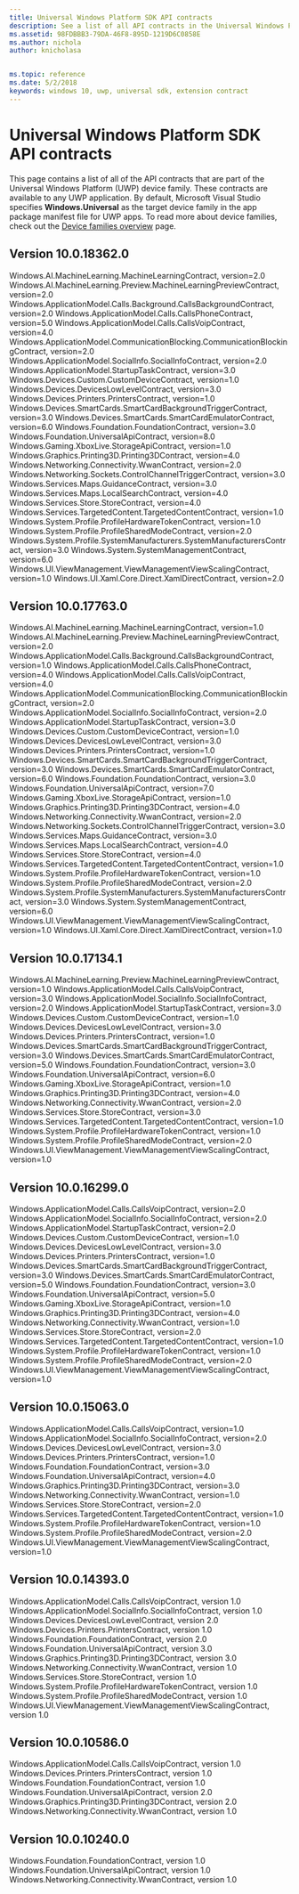 ```yaml
---
title: Universal Windows Platform SDK API contracts
description: See a list of all API contracts in the Universal Windows Platform SDK.
ms.assetid: 98FDBBB3-79DA-46F8-895D-1219D6C0858E
ms.author: nichola
author: knicholasa


ms.topic: reference
ms.date: 5/2/2018
keywords: windows 10, uwp, universal sdk, extension contract
---
```

# Universal Windows Platform SDK API contracts

This page contains a list of all of the API contracts that are part of the Universal Windows Platform (UWP) device family. These contracts are available to any UWP application. By default, Microsoft Visual Studio specifies **Windows.Universal** as the target device family in the app package manifest file for UWP apps. To read more about device families, check out the [Device families overview](device-families-overview.md) page.

## Version 10.0.18362.0

Windows.AI.MachineLearning.MachineLearningContract, version=2.0
Windows.AI.MachineLearning.Preview.MachineLearningPreviewContract, version=2.0
Windows.ApplicationModel.Calls.Background.CallsBackgroundContract, version=2.0
Windows.ApplicationModel.Calls.CallsPhoneContract, version=5.0
Windows.ApplicationModel.Calls.CallsVoipContract, version=4.0
Windows.ApplicationModel.CommunicationBlocking.CommunicationBlockingContract, version=2.0
Windows.ApplicationModel.SocialInfo.SocialInfoContract, version=2.0
Windows.ApplicationModel.StartupTaskContract, version=3.0
Windows.Devices.Custom.CustomDeviceContract, version=1.0
Windows.Devices.DevicesLowLevelContract, version=3.0
Windows.Devices.Printers.PrintersContract, version=1.0
Windows.Devices.SmartCards.SmartCardBackgroundTriggerContract, version=3.0
Windows.Devices.SmartCards.SmartCardEmulatorContract, version=6.0
Windows.Foundation.FoundationContract, version=3.0
Windows.Foundation.UniversalApiContract, version=8.0
Windows.Gaming.XboxLive.StorageApiContract, version=1.0
Windows.Graphics.Printing3D.Printing3DContract, version=4.0
Windows.Networking.Connectivity.WwanContract, version=2.0
Windows.Networking.Sockets.ControlChannelTriggerContract, version=3.0
Windows.Services.Maps.GuidanceContract, version=3.0
Windows.Services.Maps.LocalSearchContract, version=4.0
Windows.Services.Store.StoreContract, version=4.0
Windows.Services.TargetedContent.TargetedContentContract, version=1.0
Windows.System.Profile.ProfileHardwareTokenContract, version=1.0
Windows.System.Profile.ProfileSharedModeContract, version=2.0
Windows.System.Profile.SystemManufacturers.SystemManufacturersContract, version=3.0
Windows.System.SystemManagementContract, version=6.0
Windows.UI.ViewManagement.ViewManagementViewScalingContract, version=1.0
Windows.UI.Xaml.Core.Direct.XamlDirectContract, version=2.0

## Version 10.0.17763.0

Windows.AI.MachineLearning.MachineLearningContract, version=1.0
Windows.AI.MachineLearning.Preview.MachineLearningPreviewContract, version=2.0
Windows.ApplicationModel.Calls.Background.CallsBackgroundContract, version=1.0
Windows.ApplicationModel.Calls.CallsPhoneContract, version=4.0
Windows.ApplicationModel.Calls.CallsVoipContract, version=4.0
Windows.ApplicationModel.CommunicationBlocking.CommunicationBlockingContract, version=2.0
Windows.ApplicationModel.SocialInfo.SocialInfoContract, version=2.0
Windows.ApplicationModel.StartupTaskContract, version=3.0
Windows.Devices.Custom.CustomDeviceContract, version=1.0
Windows.Devices.DevicesLowLevelContract, version=3.0
Windows.Devices.Printers.PrintersContract, version=1.0
Windows.Devices.SmartCards.SmartCardBackgroundTriggerContract, version=3.0
Windows.Devices.SmartCards.SmartCardEmulatorContract, version=6.0
Windows.Foundation.FoundationContract, version=3.0
Windows.Foundation.UniversalApiContract, version=7.0
Windows.Gaming.XboxLive.StorageApiContract, version=1.0
Windows.Graphics.Printing3D.Printing3DContract, version=4.0
Windows.Networking.Connectivity.WwanContract, version=2.0
Windows.Networking.Sockets.ControlChannelTriggerContract, version=3.0
Windows.Services.Maps.GuidanceContract, version=3.0
Windows.Services.Maps.LocalSearchContract, version=4.0
Windows.Services.Store.StoreContract, version=4.0
Windows.Services.TargetedContent.TargetedContentContract, version=1.0
Windows.System.Profile.ProfileHardwareTokenContract, version=1.0
Windows.System.Profile.ProfileSharedModeContract, version=2.0
Windows.System.Profile.SystemManufacturers.SystemManufacturersContract, version=3.0
Windows.System.SystemManagementContract, version=6.0
Windows.UI.ViewManagement.ViewManagementViewScalingContract, version=1.0
Windows.UI.Xaml.Core.Direct.XamlDirectContract, version=1.0

## Version 10.0.17134.1

Windows.AI.MachineLearning.Preview.MachineLearningPreviewContract, version=1.0
Windows.ApplicationModel.Calls.CallsVoipContract, version=3.0
Windows.ApplicationModel.SocialInfo.SocialInfoContract, version=2.0
Windows.ApplicationModel.StartupTaskContract, version=3.0
Windows.Devices.Custom.CustomDeviceContract, version=1.0
Windows.Devices.DevicesLowLevelContract, version=3.0
Windows.Devices.Printers.PrintersContract, version=1.0
Windows.Devices.SmartCards.SmartCardBackgroundTriggerContract, version=3.0
Windows.Devices.SmartCards.SmartCardEmulatorContract, version=5.0
Windows.Foundation.FoundationContract, version=3.0
Windows.Foundation.UniversalApiContract, version=6.0
Windows.Gaming.XboxLive.StorageApiContract, version=1.0
Windows.Graphics.Printing3D.Printing3DContract, version=4.0
Windows.Networking.Connectivity.WwanContract, version=2.0
Windows.Services.Store.StoreContract, version=3.0
Windows.Services.TargetedContent.TargetedContentContract, version=1.0
Windows.System.Profile.ProfileHardwareTokenContract, version=1.0
Windows.System.Profile.ProfileSharedModeContract, version=2.0
Windows.UI.ViewManagement.ViewManagementViewScalingContract, version=1.0

## Version 10.0.16299.0

Windows.ApplicationModel.Calls.CallsVoipContract, version=2.0
Windows.ApplicationModel.SocialInfo.SocialInfoContract, version=2.0
Windows.ApplicationModel.StartupTaskContract, version=2.0
Windows.Devices.Custom.CustomDeviceContract, version=1.0
Windows.Devices.DevicesLowLevelContract, version=3.0
Windows.Devices.Printers.PrintersContract, version=1.0
Windows.Devices.SmartCards.SmartCardBackgroundTriggerContract, version=3.0
Windows.Devices.SmartCards.SmartCardEmulatorContract, version=5.0
Windows.Foundation.FoundationContract, version=3.0
Windows.Foundation.UniversalApiContract, version=5.0
Windows.Gaming.XboxLive.StorageApiContract, version=1.0
Windows.Graphics.Printing3D.Printing3DContract, version=4.0
Windows.Networking.Connectivity.WwanContract, version=1.0
Windows.Services.Store.StoreContract, version=2.0
Windows.Services.TargetedContent.TargetedContentContract, version=1.0
Windows.System.Profile.ProfileHardwareTokenContract, version=1.0
Windows.System.Profile.ProfileSharedModeContract, version=2.0
Windows.UI.ViewManagement.ViewManagementViewScalingContract, version=1.0

## Version 10.0.15063.0

Windows.ApplicationModel.Calls.CallsVoipContract, version=1.0
Windows.ApplicationModel.SocialInfo.SocialInfoContract, version=2.0
Windows.Devices.DevicesLowLevelContract, version=3.0
Windows.Devices.Printers.PrintersContract, version=1.0
Windows.Foundation.FoundationContract, version=3.0
Windows.Foundation.UniversalApiContract, version=4.0
Windows.Graphics.Printing3D.Printing3DContract, version=3.0
Windows.Networking.Connectivity.WwanContract, version=1.0
Windows.Services.Store.StoreContract, version=2.0
Windows.Services.TargetedContent.TargetedContentContract, version=1.0
Windows.System.Profile.ProfileHardwareTokenContract, version=1.0
Windows.System.Profile.ProfileSharedModeContract, version=2.0
Windows.UI.ViewManagement.ViewManagementViewScalingContract, version=1.0

## Version 10.0.14393.0

Windows.ApplicationModel.Calls.CallsVoipContract, version 1.0
Windows.ApplicationModel.SocialInfo.SocialInfoContract, version 1.0
Windows.Devices.DevicesLowLevelContract, version 2.0
Windows.Devices.Printers.PrintersContract, version 1.0
Windows.Foundation.FoundationContract, version 2.0
Windows.Foundation.UniversalApiContract, version 3.0
Windows.Graphics.Printing3D.Printing3DContract, version 3.0
Windows.Networking.Connectivity.WwanContract, version 1.0
Windows.Services.Store.StoreContract, version 1.0
Windows.System.Profile.ProfileHardwareTokenContract, version 1.0
Windows.System.Profile.ProfileSharedModeContract, version 1.0
Windows.UI.ViewManagement.ViewManagementViewScalingContract, version 1.0

## Version 10.0.10586.0

Windows.ApplicationModel.Calls.CallsVoipContract, version 1.0
Windows.Devices.Printers.PrintersContract, version 1.0
Windows.Foundation.FoundationContract, version 1.0
Windows.Foundation.UniversalApiContract, version 2.0
Windows.Graphics.Printing3D.Printing3DContract, version 2.0
Windows.Networking.Connectivity.WwanContract, version 1.0

## Version 10.0.10240.0

Windows.Foundation.FoundationContract, version 1.0
Windows.Foundation.UniversalApiContract, version 1.0
Windows.Networking.Connectivity.WwanContract, version 1.0